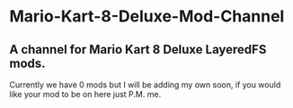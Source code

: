 <h1>Mario-Kart-8-Deluxe-Mod-Channel</h1>
<h2>A channel for Mario Kart 8 Deluxe LayeredFS mods.</h2>
<p>Currently we have 0 mods but I will be adding my own soon, if you would like your mod to be on here just P.M. me.</p>
